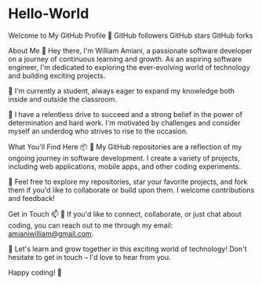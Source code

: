 # Hello-World
Welcome to My GitHub Profile 👋
GitHub followers
GitHub stars
GitHub forks

About Me 🚀
Hey there, I'm William Amiani, a passionate software developer on a journey of continuous learning and growth. As an aspiring software engineer, I'm dedicated to exploring the ever-evolving world of technology and building exciting projects.

🌱 I'm currently a student, always eager to expand my knowledge both inside and outside the classroom.

🚀 I have a relentless drive to succeed and a strong belief in the power of determination and hard work. I'm motivated by challenges and consider myself an underdog who strives to rise to the occasion.

What You'll Find Here 📦
🔭 My GitHub repositories are a reflection of my ongoing journey in software development. I create a variety of projects, including web applications, mobile apps, and other coding experiments.

🌟 Feel free to explore my repositories, star your favorite projects, and fork them if you'd like to collaborate or build upon them. I welcome contributions and feedback!

Get in Touch 📫
📧 If you'd like to connect, collaborate, or just chat about coding, you can reach out to me through my email: amianiwilliam@gmail.com.

🤝 Let's learn and grow together in this exciting world of technology! Don't hesitate to get in touch – I'd love to hear from you.

Happy coding! 🚀
